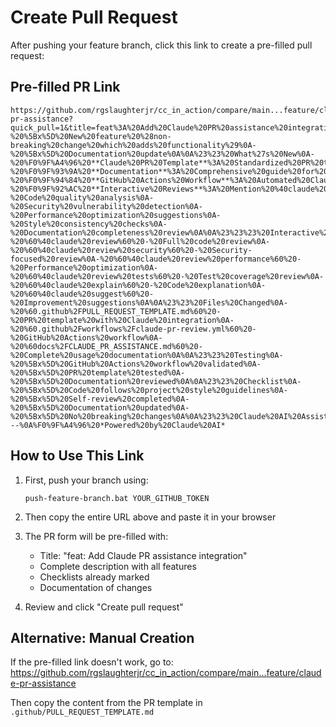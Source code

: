# Create Pull Request

After pushing your feature branch, click this link to create a pre-filled pull request:

## Pre-filled PR Link

```
https://github.com/rgslaughterjr/cc_in_action/compare/main...feature/claude-pr-assistance?quick_pull=1&title=feat%3A%20Add%20Claude%20PR%20assistance%20integration&body=%23%23%20Description%0AThis%20PR%20adds%20comprehensive%20Claude%20AI%20integration%20for%20automated%20pull%20request%20assistance%20and%20code%20reviews.%0A%0A%23%23%20Type%20of%20Change%0A-%20%5Bx%5D%20New%20feature%20%28non-breaking%20change%20which%20adds%20functionality%29%0A-%20%5Bx%5D%20Documentation%20update%0A%0A%23%23%20What%27s%20New%0A-%20%F0%9F%A4%96%20**Claude%20PR%20Template**%3A%20Standardized%20PR%20template%20with%20AI%20assistance%20checklist%0A-%20%F0%9F%93%9A%20**Documentation**%3A%20Comprehensive%20guide%20for%20using%20Claude%20PR%20assistance%0A-%20%F0%9F%94%84%20**GitHub%20Actions%20Workflow**%3A%20Automated%20Claude%20reviews%20on%20every%20PR%0A-%20%F0%9F%92%AC%20**Interactive%20Reviews**%3A%20Mention%20%40claude%20for%20specific%20code%20review%20requests%0A%0A%23%23%20Features%20Added%0A%0A%23%23%23%20Automated%20Code%20Review%0A-%20Code%20quality%20analysis%0A-%20Security%20vulnerability%20detection%0A-%20Performance%20optimization%20suggestions%0A-%20Style%20consistency%20checks%0A-%20Documentation%20completeness%20review%0A%0A%23%23%23%20Interactive%20Commands%0A-%20%60%40claude%20review%60%20-%20Full%20code%20review%0A-%20%60%40claude%20review%20security%60%20-%20Security-focused%20review%0A-%20%60%40claude%20review%20performance%60%20-%20Performance%20optimization%0A-%20%60%40claude%20review%20tests%60%20-%20Test%20coverage%20review%0A-%20%60%40claude%20explain%60%20-%20Code%20explanation%0A-%20%60%40claude%20suggest%60%20-%20Improvement%20suggestions%0A%0A%23%23%20Files%20Changed%0A-%20%60.github%2FPULL_REQUEST_TEMPLATE.md%60%20-%20PR%20template%20with%20Claude%20integration%0A-%20%60.github%2Fworkflows%2Fclaude-pr-review.yml%60%20-%20GitHub%20Actions%20workflow%0A-%20%60docs%2FCLAUDE_PR_ASSISTANCE.md%60%20-%20Complete%20usage%20documentation%0A%0A%23%23%20Testing%0A-%20%5Bx%5D%20GitHub%20Actions%20workflow%20validated%0A-%20%5Bx%5D%20PR%20template%20tested%0A-%20%5Bx%5D%20Documentation%20reviewed%0A%0A%23%23%20Checklist%0A-%20%5Bx%5D%20Code%20follows%20project%20style%20guidelines%0A-%20%5Bx%5D%20Self-review%20completed%0A-%20%5Bx%5D%20Documentation%20updated%0A-%20%5Bx%5D%20No%20breaking%20changes%0A%0A%23%23%20Claude%20AI%20Assistance%0AThis%20PR%20itself%20demonstrates%20the%20Claude%20PR%20assistance%20features.%20Once%20merged%2C%20all%20future%20PRs%20will%20benefit%20from%20automated%20AI%20code%20reviews.%0A%0A%23%23%20Next%20Steps%0AAfter%20merging%20this%20PR%3A%0A1.%20Add%20%60ANTHROPIC_API_KEY%60%20to%20repository%20secrets%0A2.%20Test%20with%20a%20sample%20PR%0A3.%20Customize%20review%20preferences%20in%20workflow%20file%0A%0A---%0A%F0%9F%A4%96%20*Powered%20by%20Claude%20AI*
```

## How to Use This Link

1. First, push your branch using:
   ```
   push-feature-branch.bat YOUR_GITHUB_TOKEN
   ```

2. Then copy the entire URL above and paste it in your browser

3. The PR form will be pre-filled with:
   - Title: "feat: Add Claude PR assistance integration"
   - Complete description with all features
   - Checklists already marked
   - Documentation of changes

4. Review and click "Create pull request"

## Alternative: Manual Creation

If the pre-filled link doesn't work, go to:
https://github.com/rgslaughterjr/cc_in_action/compare/main...feature/claude-pr-assistance

Then copy the content from the PR template in `.github/PULL_REQUEST_TEMPLATE.md`